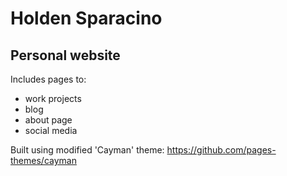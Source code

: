 # Holden Sparacino

## Personal website

Includes pages to:

* work projects
* blog
* about page
* social media

Built using modified 'Cayman' theme: https://github.com/pages-themes/cayman

